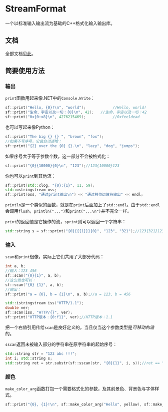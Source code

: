 # StreamFormat
一个以标准输入输出流为基础的C++格式化输入输出库。
## 文档
全部文档[见此](./docs/index.md)。
## 简要使用方法
### 输出
`print`函数用起来像.NET中的`Console.Write`：
``` c++
sf::print("Hello, {0}!\n", "world");            //Hello, world!
sf::print("生命、宇宙以及一切：{0}\n", 42);   //生命、宇宙以及一切：42
sf::print("0x{0:x8}\n", 4276215469);            //0xfee1dead
```
也可以写起来像Python：
``` c++
sf::print("The big {} {} ", "brown", "fox");
//如果不写序号，它会自动递增：
sf::print("{2} over the {0} {}.\n", "lazy", "dog", "jumps");
```
如果序号大于等于参数个数，这一部分不会被格式化：
``` c++
sf::print("{0}{10000}{0}\n", "123");//123{10000}123
```
你也可以`print`到其他流：
``` c++
sf::print(std::clog, "{0}:{1}", 11, 59);
std::ostringstream oss;
sf::print(oss, "通过print输出\n") << "通过移位运算符输出" << endl;
```
`println`是一个类似的函数，就是在`print`后面加上了`std::endl`。由于`std::endl`会调用`flush`，`println("...")`和`print("...\n")`并不完全一样。

`print`的返回值是它操作的流，`sprint`则可以返回一个字符串：
``` c++
std::string s = sf::sprint("{0}{{{1}}}{0}", "123", "321");//123{321}123
```
### 输入
`scan`和`print`很像，实际上它们共用了大部分代码：
``` c++
int a, b;
//输入：123 456
sf::scan("{0}{1}", a, b);
//这么做也可以：
sf::scan("{0} {1}", a, b);
//输出：
sf::print("a = {0}, b = {1}\n", a, b);//a = 123, b = 456

std::istringstream iss("HTTP/1.1");
double ver;
sf::scan(iss, "HTTP/{}", ver);
sf::print("HTTP版本：{0:f1}", ver);//HTTP版本：1.1
```
把一个右值引用传给`scan`是良好定义的，当且仅当这个参数类型是*可移动构造*的。

`sscan`返回未被输入部分的字符串在原字符串的起始序号：
``` c++
std::string str = "123 abc !!!";
int i; std::string s;
std::string ret = str.substr(sf::sscan(str, "{0}{1}", i, s));//ret == " !!!"
```
### 颜色
`make_color_arg`函数打包一个需要格式化的参数，及其前景色、背景色与字体样式。
``` c++
sf::print("{0}, {1}!\n", sf::make_color_arg("Hello", yellow), sf::make_color_arg("world", bright_cyan, blue, underline));
```
